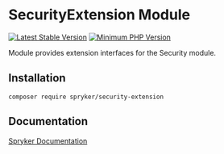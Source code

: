 # SecurityExtension Module
[![Latest Stable Version](https://poser.pugx.org/spryker/security-extension/v/stable.svg)](https://packagist.org/packages/spryker/security-extension)
[![Minimum PHP Version](https://img.shields.io/badge/php-%3E%3D%208.2-8892BF.svg)](https://php.net/)

Module provides extension interfaces for the Security module.

## Installation

```
composer require spryker/security-extension
```

## Documentation

[Spryker Documentation](https://docs.spryker.com)
